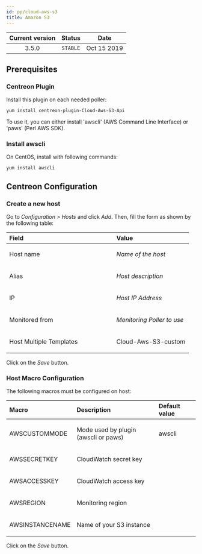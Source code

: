 ```yaml
---
id: pp/cloud-aws-s3
title: Amazon S3
---
```


| Current version | Status | Date |
| :-: | :-: | :-: |
| 3.5.0 | `STABLE` | Oct 15 2019 |

## Prerequisites
### Centreon Plugin
Install this plugin on each needed poller:

    yum install centreon-plugin-Cloud-Aws-S3-Api

To use it, you can either install 'awscli' (AWS Command Line Interface) or 'paws' (Perl AWS SDK).

### Install awscli
On CentOS, install with following commands:

    yum install awscli

## Centreon Configuration
### Create a new host
Go to *Configuration &gt; Hosts* and click *Add*. Then, fill the form as
shown by the following table:

<table>
<colgroup>
<col width="58%" />
<col width="41%" />
</colgroup>
<thead>
<tr class="header">
<th align="left">Field</th>
<th align="left">Value</th>
</tr>
</thead>
<tbody>
<tr class="odd">
<td align="left"><p>Host name</p></td>
<td align="left"><p><em>Name of the host</em></p></td>
</tr>
<tr class="even">
<td align="left"><p>Alias</p></td>
<td align="left"><p><em>Host description</em></p></td>
</tr>
<tr class="odd">
<td align="left"><p>IP</p></td>
<td align="left"><p><em>Host IP Address</em></p></td>
</tr>
<tr class="even">
<td align="left"><p>Monitored from</p></td>
<td align="left"><p><em>Monitoring Poller to use</em></p></td>
</tr>
<tr class="odd">
<td align="left"><p>Host Multiple Templates</p></td>
<td align="left"><p>Cloud-Aws-S3-custom</p></td>
</tr>
</tbody>
</table>

Click on the *Save* button.

### Host Macro Configuration
The following macros must be configured on host:

<table>
<colgroup>
<col width="23%" />
<col width="53%" />
<col width="24%" />
</colgroup>
<thead>
<tr class="header">
<th align="left">Macro</th>
<th align="left">Description</th>
<th align="left">Default value</th>
</tr>
</thead>
<tbody>
<tr class="odd">
<td align="left"><p>AWSCUSTOMMODE</p></td>
<td align="left"><p>Mode used by plugin (awscli or paws)</p></td>
<td align="left"><p>awscli</p></td>
</tr>
<tr class="even">
<td align="left"><p>AWSSECRETKEY</p></td>
<td align="left"><p>CloudWatch secret key</p></td>
<td align="left"><p></p></td>
</tr>
<tr class="odd">
<td align="left"><p>AWSACCESSKEY</p></td>
<td align="left"><p>CloudWatch access key</p></td>
<td align="left"><p></p></td>
</tr>
<tr class="even">
<td align="left"><p>AWSREGION</p></td>
<td align="left"><p>Monitoring region</p></td>
<td align="left"><p></p></td>
</tr>
<tr class="odd">
<td align="left"><p>AWSINSTANCENAME</p></td>
<td align="left"><p>Name of your S3 instance</p></td>
<td align="left"><p></p></td>
</tr>
</tbody>
</table>

Click on the *Save* button.

